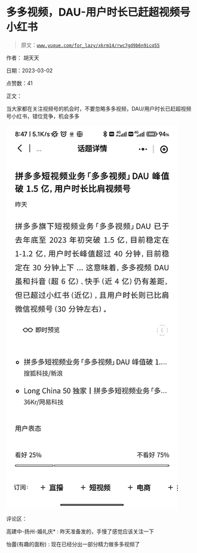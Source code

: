 # 多多视频，DAU-用户时长已赶超视频号小红书

> 原文：[`www.yuque.com/for_lazy/xkrm14/rwc7gd9b6n9icq55`](https://www.yuque.com/for_lazy/xkrm14/rwc7gd9b6n9icq55)



作者： 胡天天 

日期：2023-03-02 

点赞数：41 

正文： 

当大家都在关注视频号的机会时，不要忽略多多视频，DAU/用户时长已赶超视频号小红书，错位竞争，机会多多 

![](img/9456c52d1ea7a4e730abbfb6d97661e2.png)  

评论区： 

高建中-扬州-婚礼庆* : 昨天准备发的，手慢了感觉应该关注一下 

怡蕾(有趣的面粉) : 现在已经分出一部分精力做多多视频了 

